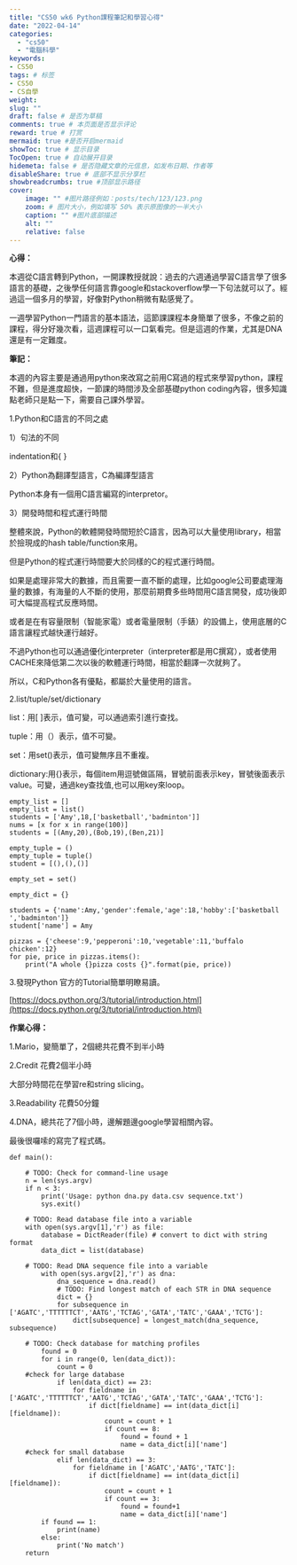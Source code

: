 ```yaml
---
title: "CS50 wk6 Python課程筆記和學習心得"
date: "2022-04-14"
categories: 
  - "cs50"
  - "電腦科學"
keywords: 
- CS50
tags: # 标签
- CS50
- CS自學
weight:
slug: ""
draft: false # 是否为草稿
comments: true # 本页面是否显示评论
reward: true # 打赏
mermaid: true #是否开启mermaid
showToc: true # 显示目录
TocOpen: true # 自动展开目录
hidemeta: false # 是否隐藏文章的元信息，如发布日期、作者等
disableShare: true # 底部不显示分享栏
showbreadcrumbs: true #顶部显示路径
cover:
    image: "" #图片路径例如：posts/tech/123/123.png
    zoom: # 图片大小，例如填写 50% 表示原图像的一半大小
    caption: "" #图片底部描述
    alt: ""
    relative: false
---
```


**心得：**

本週從C語言轉到Python，一開課教授就說：過去的六週通過學習C語言學了很多語言的基礎，之後學任何語言靠google和stackoverflow學一下句法就可以了。經過這一個多月的學習，好像對Python稍微有點感覺了。

一週學習Python一門語言的基本語法，這節課課程本身簡單了很多，不像之前的課程，得分好幾次看，這週課程可以一口氣看完。但是這週的作業，尤其是DNA還是有一定難度。

**筆記：**

本週的內容主要是通過用python來改寫之前用C寫過的程式來學習python，課程不難，但是進度超快，一節課的時間涉及全部基礎python coding內容，很多知識點老師只是點一下，需要自己課外學習。

1.Python和C語言的不同之處

1）句法的不同

indentation和{ }

2）Python為翻譯型語言，C為編譯型語言

Python本身有一個用C語言編寫的interpretor。

3）開發時間和程式運行時間

整體來說，Python的軟體開發時間短於C語言，因為可以大量使用library，相當於撿現成的hash table/function來用。

但是Python的程式運行時間要大於同樣的C的程式運行時間。

如果是處理非常大的數據，而且需要一直不斷的處理，比如google公司要處理海量的數據，有海量的人不斷的使用，那麼前期費多些時間用C語言開發，成功後即可大幅提高程式反應時間。

或者是在有容量限制（智能家電）或者電量限制（手錶）的設備上，使用底層的C語言讓程式越快運行越好。

不過Python也可以通過優化interpreter（interpreter都是用C撰寫），或者使用CACHE來降低第二次以後的軟體運行時間，相當於翻譯一次就夠了。

所以，C和Python各有優點，都屬於大量使用的語言。

2.list/tuple/set/dictionary

list：用\[ \]表示，值可變，可以通過索引進行查找。

tuple：用（）表示，值不可變。

set：用set()表示，值可變無序且不重複。

dictionary:用{}表示，每個item用逗號做區隔，冒號前面表示key，冒號後面表示value。可變，通過key查找值,也可以用key來loop。

```
empty_list = []
empty_list = list()
students = ['Amy',18,['basketball','badminton']]
nums = [x for x in range(100)]
students = [(Amy,20),(Bob,19),(Ben,21)]

empty_tuple = ()
empty_tuple = tuple()
student = [(),(),()]

empty_set = set()

empty_dict = {}

students = {'name':Amy,'gender':female,'age':18,'hobby':['basketball ','badminton']}
student['name'] = Amy
```

```
pizzas = {'cheese':9,'pepperoni':10,'vegetable':11,'buffalo chicken':12}
for pie, price in pizzas.items():
    print("A whole {}pizza costs {}".format(pie, price))
```

3.發現Python 官方的Tutorial簡單明瞭易讀。

[https://docs.python.org/3/tutorial/introduction.html](https://docs.python.org/3/tutorial/introduction.html)

**作業心得：**

1.Mario，變簡單了，2個總共花費不到半小時

2.Credit 花費2個半小時

大部分時間花在學習re和string slicing。

3.Readability 花費50分鐘

4.DNA，總共花了7個小時，邊解題邊google學習相關內容。

最後很囉嗦的寫完了程式碼。

```
def main():

    # TODO: Check for command-line usage
    n = len(sys.argv)
    if n < 3:
        print('Usage: python dna.py data.csv sequence.txt')
        sys.exit()

    # TODO: Read database file into a variable
    with open(sys.argv[1],'r') as file:
        database = DictReader(file) # convert to dict with string format
        data_dict = list(database)

    # TODO: Read DNA sequence file into a variable
        with open(sys.argv[2],'r') as dna:
            dna_sequence = dna.read()
            # TODO: Find longest match of each STR in DNA sequence
            dict = {}
            for subsequence in ['AGATC','TTTTTTCT','AATG','TCTAG','GATA','TATC','GAAA','TCTG']:
                dict[subsequence] = longest_match(dna_sequence, subsequence)

    # TODO: Check database for matching profiles
        found = 0
        for i in range(0, len(data_dict)):
            count = 0
    #check for large database
            if len(data_dict) == 23:
                for fieldname in ['AGATC','TTTTTTCT','AATG','TCTAG','GATA','TATC','GAAA','TCTG']:
                    if dict[fieldname] == int(data_dict[i][fieldname]):
                        count = count + 1
                        if count == 8:
                            found = found + 1
                            name = data_dict[i]['name']
    #check for small database
            elif len(data_dict) == 3:
                for fieldname in ['AGATC','AATG','TATC']:
                    if dict[fieldname] == int(data_dict[i][fieldname]):
                        count = count + 1
                        if count == 3:
                            found = found+1
                            name = data_dict[i]['name']
        if found == 1:
            print(name)
        else:
            print('No match')
    return
```
